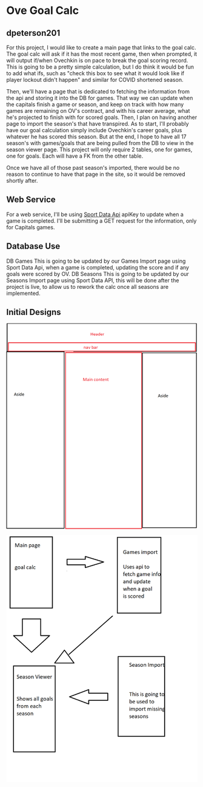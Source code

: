 <h1> Ove Goal Calc</h1>
<h2>dpeterson201</h2>
For this project, I would like to create a main page that links to the goal calc. The goal calc will ask if it has the most recent game, then when prompted, it will output if/when Ovechkin is on pace
to break the goal scoring record. This is going to be a pretty simple calculation, but I do think it would be fun to add what ifs, such as "check this box to see what it would look like if player lockout didn't happen" and similar for COVID shortened season. 

Then, we'll have a page that is dedicated to fetching the information from the api and storing it into the DB for games. That way we can update when the capitals finish a game or season, and keep on track with how many games are remaining on OV's contract, and with his career average, what he's projected to finish with for scored goals. Then, I plan on having another page to import the season's that have transpired. As to start, I'll probably have our goal calculation simply include Ovechkin's career goals, plus whatever he has scored this season. But at the end, I hope to have all 17 season's with games/goals that are being pulled from the DB to view in the season viewer page. This project will only require 2 tables, one for games, one for goals. Each will have a FK from the other table. 

Once we have all of those past season's imported, there would be no reason to continue to have that page in the site, so it would be removed shortly after.

<h2>Web Service</h2>

For a web service, I'll be using [Sport Data Api](https://sportdataapi.com/) apiKey to update when a game is completed. I'll be submitting a GET request for the information, only for Capitals games.



<h2>Database Use</h2>

DB Games
This is going to be updated by our Games Import page using Sport Data Api, when a game is completed, updating the score and if any goals were scored by OV.
DB Seasons
This is going to be updated by our Seasons Import page using Sport Data API, this will be done after the project is live, to allow us to rework the calc once all seasons are implemented.

<h2>Initial Designs</h2>

![Site master Page](https://github.com/it-sd/sqc-project-dexpet/blob/main/docs/layout.png)

![Site Map](https://github.com/it-sd/sqc-project-dexpet/blob/main/docs/sitemap.png)


